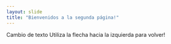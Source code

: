 ```yaml
---
layout: slide
title: "Bienvenidos a la segunda página!"
---
```

Cambio de texto
Utiliza la flecha hacia la izquierda para volver!
